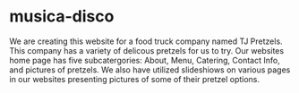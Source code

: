 # musica-disco
We are creating this website for a food truck company named TJ Pretzels. This company has a variety of delicous pretzels for us to try. Our websites home page has five subcatergories: About, Menu, Catering, Contact Info, and pictures of pretzels. We also have utilized slideshiows on various pages in our websites presenting pictures of some of their pretzel options.
